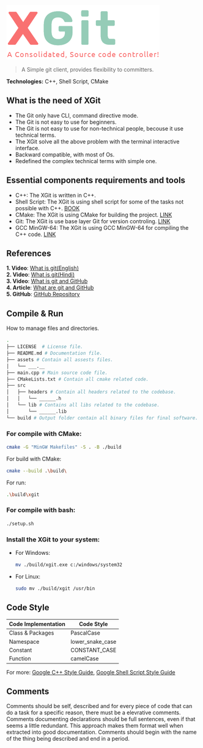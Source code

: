 ![XGit](./assets/xgit-logo.png)
> A Simple git client, provides flexibility to committers.

<b>Technologies:</b> C++, Shell Script, CMake

## What is the need of XGit
- The Git only have CLI, command directive mode.
- The Git is not easy to use for beginners.
- The Git is not easy to use for non-technical people, becouse it use technical terms.
- The XGit solve all the above problem with the terminal interactive interface.
- Backward compatible, with most of Os.
- Redefined the complex technical terms with simple one.

## Essential components requirements and tools
- C++: The XGit is written in C++.
- Shell Script: The XGit is using shell script for some of the tasks not possible with C++. [BOOK](https://www.amazon.com/Learn-Shell-Script-Suryapratap-Suryavanshi-ebook/dp/B09V2ZG7FK/ref=sr_1_1?crid=1V906P2U0GURO&keywords=learn+shell+script&qid=1664270508&qu=eyJxc2MiOiIyLjA2IiwicXNhIjoiMC4wMCIsInFzcCI6IjAuMDAifQ%3D%3D&sprefix=learn+shell+scri%2Caps%2C753&sr=8-1)
- CMake: The XGit is using CMake for building the project. [LINK](https://github.com/Kitware/CMake/releases/download/v3.24.2/cmake-3.24.2-windows-x86_64.msi)
- Git: The XGit is use base layer Git for version controling. [LINK](https://git-scm.com/downloads)
- GCC MinGW-64: The XGit is using GCC MinGW-64 for compiling the C++ code. [LINK](https://sourceforge.net/projects/mingw-w64/files/Toolchains%20targetting%20Win32/Personal%20Builds/mingw-builds/installer/mingw-w64-install.exe)

## References
<b>1. Video</b>: [What is git(English)](https://www.youtube.com/watch?v=2sjqTHE0zok&t=716s)<br>
<b>2. Video</b>: [What is git(Hindi)](https://www.youtube.com/watch?v=QhqVRuRBA9w)<br>
<b>3. Video</b>: [What is git and GitHub](https://www.youtube.com/watch?v=ZoOdwgxmw4U)<br>
<b>4. Article</b>: [What are git and GitHub](http://ryanheathcote.com/git/build-your-own-vcs)<br>
<b>5. GitHub</b>: [GitHub Repository](https://github.com/anurag97/Mygit)<br>

## Compile & Run

How to manage files and directories.
```sh
.
├── LICENSE  # License file.
├── README.md # Documentation file.
├── assets # Contain all assests files.
│   └── ___.__
├── main.cpp # Main source code file.
├── CMakeLists.txt # Contain all cmake related code.
├── src
│   ├── headers # Contain all headers related to the codebase.
│   │   └── ______.h
│   └── lib # Contains all libs related to the codebase.
│       └── ______.lib
└── build # Output folder contain all binary files for final software.
```

### For compile with CMake:
```sh
cmake -G "MinGW Makefiles" -S . -B ./build
```

For build with CMake:
```sh
cmake --build .\build\
```

For run:
```sh
.\build\xgit
```

### For compile with bash:
```sh
./setup.sh
```

### Install the XGit to your system:
- For Windows:
    ```sh
    mv ./build/xgit.exe c:/windows/system32
    ```
- For Linux:
    ```sh
    sudo mv ./build/xgit /usr/bin
    ```

## Code Style
| Code Implementation | Code Style |
| -- | -- |
| Class & Packages | PascalCase |
| Namespace | lower_snake_case |
| Constant | CONSTANT_CASE |
| Function | camelCase |

For more: [Google C++ Style Guide](https://google.github.io/styleguide/cppguide.html), [Google Shell Script Style Guide](https://google.github.io/styleguide/shellguide.html)

## Comments
Comments should be self, described and for every piece of code that can do a task for a specific reason, there must be a elevrative comments. Comments documenting declarations should be full sentences, even if that seems a little redundant. This approach makes them format well when extracted into good documentation. Comments should begin with the name of the thing being described and end in a period.
